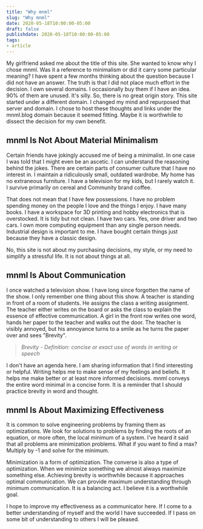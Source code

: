 ```yaml
---
title: "Why mnml"
slug: "Why mnml"
date: 2020-05-18T10:00:00-05:00
draft: false
publishdate: 2020-05-18T10:00:00-05:00
tags:
- article
---
```


My girlfriend asked me about the title of this site. She wanted to know why I chose mnml. Was it a reference to minimalism or did it carry some particular meaning? I have spent a few months thinking about the question because I did not have an answer. The truth is that I did not place much effort in the decision. I own several domains. I occasionally buy them if I have an idea. 90% of them are unused. It's silly. So, there is no great origin story. This site started under a different domain. I changed my mind and repurposed that server and domain. I chose to host these thoughts and links under the mnml.blog domain because it seemed fitting. Maybe it is worthwhile to dissect the decision for my own benefit.

## mnml Is Not About Material Minimalism

Certain friends have jokingly accused me of being a minimalist. In one case I was told that I might even be an ascetic. I can understand the reasoning behind the jokes. There are certain parts of consumer culture that I have no interest in. I maintain a ridiculously small, outdated wardrobe. My home has no extraneous furniture. I have a television for my kids, but I rarely watch it. I survive primarily on cereal and Community brand coffee.

That does not mean that I have few possessions. I have no problem spending money on the people I love and the things I enjoy. I have many books. I have a workspace for 3D printing and hobby electronics that is overstocked. It is tidy but not clean. I have two cars. Yes, one driver and two cars. I own more computing equipment than any single person needs. Industrial design is important to me. I have bought certain things just because they have a classic design. 

No, this site is not about my purchasing decisions, my style, or my need to simplify a stressful life. It is not about things at all.

## mnml Is About Communication

I once watched a television show. I have long since forgotten the name of the show. I only remember one thing about this show. A teacher is standing in front of a room of students. He assigns the class a writing assignment. The teacher either writes on the board or asks the class to explain the essence of effective communication. A girl in the front row writes one word, hands her paper to the teacher and walks out the door. The teacher is visibly annoyed, but his annoyance turns to a smile as he turns the paper over and sees "Brevity".

>*Brevity - Definition: concise or exact use of words in writing or speech*

I don't have an agenda here. I am sharing information that I find interesting or helpful. Writing helps me to make sense of my feelings and beliefs. It helps me make better or at least more informed decisions. mnml conveys the entire word minimal in a concise form. It is a reminder that I should practice brevity in word and thought.

## mnml Is About Maximizing Effectiveness

It is common to solve engineering problems by framing them as optimizations. We look for solutions to problems by finding the roots of an equation, or more often, the local minimum of a system. I've heard it said that all problems are minimization problems. What if you want to find a max? Multiply by -1 and solve for the minimum.

Minimization is a form of optimization. The converse is also a type of optimization. When we minimize something we almost always maximize something else. Achieving brevity is worthwhile because it approaches optimal communication. We can provide maximum understanding through minimum communication. It is a balancing act. I believe it is a worthwhile goal.

I hope to improve my effectiveness as a communicator here. If I come to a better understanding of myself and the world I have succeeded. If I pass on some bit of understanding to others I will be pleased.
